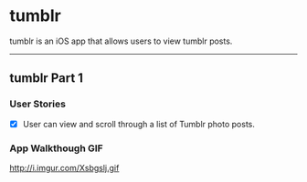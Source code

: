# tumblr

tumblr is an iOS app that allows users to view tumblr posts.


---
## tumblr Part 1

### User Stories
- [x] User can view and scroll through a list of Tumblr photo posts.

### App Walkthough GIF

http://i.imgur.com/Xsbgslj.gif
